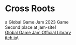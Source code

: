 # Cross Roots
a Global Game Jam 2023 Game\
Second place at jam-site!\
[Global Game Jam Official Library](https://globalgamejam.org/2023/games/cross-roots-8)\
[itch.io](https://dactarium.itch.io/cross-roots)\
